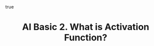 ---
title: AI Basic 2. What is Activation Function?
categories: [AI, Basic]
tags: [AI, Basic, Neural Network, Perceptron, Activation Function, Forward Propagation]
math: true
---